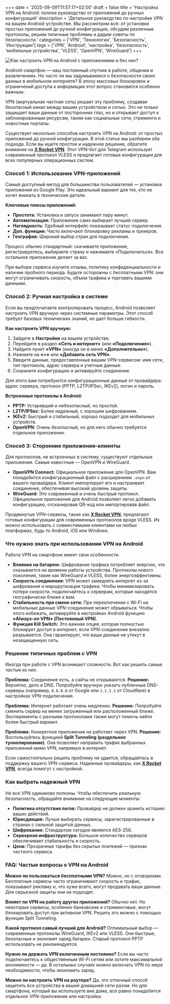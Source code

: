 +++
date = '2025-09-09T11:57:17+02:00'
draft = false
title = 'Настройка VPN на Android: полное руководство от приложений до ручных конфигураций'
description = 'Детальное руководство по настройке VPN на вашем Android-устройстве. Мы рассмотрим всё: от установки простых приложений до ручной конфигурации, обсудим различные протоколы, решим типичные проблемы и дадим советы по безопасности.'
categories = ['VPN', 'Технологии', 'Безопасность', 'Инструкции']
tags = ['VPN', 'Android', 'настройка', 'безопасность', 'мобильные устройства', 'VLESS', 'OpenVPN', 'WireGuard']
+++

![Как настроить VPN на Android с приложениями и без них?](https://imagestoring.fra1.cdn.digitaloceanspaces.com/F96DD2AA-975F-4988-ACBF-5A3C812867DD.png)

Android-смартфон — наш постоянный спутник в работе, общении и развлечениях. Но часто ли мы задумываемся о безопасности своих данных в мобильном интернете? В эпоху массовых блокировок и ограничений доступа к информации этот вопрос становится особенно важным.

VPN (виртуальная частная сеть) решает эту проблему, создавая безопасный канал между вашим устройством и сетью. Это не только защищает ваши данные от посторонних глаз, но и открывает доступ к заблокированным ресурсам, таким как социальные сети, стриминги и новостные порталы.

Существует несколько способов настроить VPN на Android: от простых приложений до ручной конфигурации. В этой статье мы разберем оба подхода. Если вы ищете простое и надежное решение, обратите внимание на **[X Rocket VPN](https://t.me/X_Rocket_VPN_bot?start=ref-b-9)**. Этот VPN-бот для Telegram использует современный протокол VLESS и предлагает готовые конфигурации для всех популярных операционных систем.

### Способ 1: Использование VPN-приложений

Самый доступный метод для большинства пользователей — установка приложения из Google Play. Это идеальный вариант для тех, кто не хочет вникать в технические детали.

**Ключевые плюсы приложений:**

- **Простота:** Установка и запуск занимают пару минут.
- **Автоматизация:** Приложение само выбирает лучший сервер.
- **Наглядность:** Удобный интерфейс показывает статус подключения.
- **Доп. функции:** Часто включают блокировку рекламы и трекеров.
- **География:** Широкий выбор стран для подключения.

Процесс обычно стандартный: скачиваете приложение, регистрируетесь, выбираете страну и нажимаете «Подключиться». Все остальное приложение делает за вас.

При выборе сервиса изучите отзывы, политику конфиденциальности и наличие пробного периода. Будьте осторожны с бесплатными VPN: они могут ограничивать скорость, объем трафика и торговать вашими данными.

### Способ 2: Ручная настройка в системе

Если вы предпочитаете контролировать процесс, Android позволяет настроить VPN вручную через системные параметры. Этот способ требует базовых технических знаний, но дает больше гибкости.

**Как настроить VPN вручную:**

1. Зайдите в **Настройки** на вашем устройстве.
2. Перейдите в раздел **«Сеть и интернет»** (или **«Подключения»**).
3. Найдите пункт **«VPN»** (иногда он в меню **«Дополнительно»**).
4. Нажмите на **«+»** или **«Добавить сеть VPN»**.
5. Введите данные, предоставленные вашим VPN-сервисом: имя сети, тип протокола, адрес сервера и учетные данные.
6. Сохраните конфигурацию и активируйте соединение.

Для этого вам потребуются конфигурационные данные от провайдера: адрес сервера, протокол (PPTP, L2TP/IPSec, IKEv2), логин и пароль.

**Встроенные протоколы в Android:**

- **PPTP:** Устаревший и небезопасный, но простой.
- **L2TP/IPSec:** Более надежный, с хорошим шифрованием.
- **IKEv2:** Быстрый и стабильный, хорошо подходит для мобильных устройств.
- **OpenVPN:** Очень безопасный, но для него обычно требуется отдельное приложение.

### Способ 3: Сторонние приложения-клиенты

Для протоколов, не встроенных в систему, существуют отдельные приложения. Самые известные — OpenVPN и WireGuard.

- **OpenVPN Connect:** Официальное приложение для OpenVPN. Вам понадобится конфигурационный файл с расширением `.ovpn` от вашего провайдера. Клиент импортирует его и настраивает соединение, обеспечивая высокий уровень защиты.
- **WireGuard:** Это современный и очень быстрый протокол. Официальное приложение для Android позволяет легко добавить конфигурацию, отсканировав QR-код или импортировав файл.

Продвинутые VPN-сервисы, такие как **[X Rocket VPN](https://t.me/X_Rocket_VPN_bot?start=ref-b-9)**, предлагают готовые конфигурации для современных протоколов вроде VLESS. Их можно использовать с совместимыми клиентами на любых платформах, будь то Android, iOS или Windows.

### Что нужно знать при использовании VPN на Android

Работа VPN на смартфоне имеет свои особенности.

- **Влияние на батарею:** Шифрование трафика потребляет энергию, что сказывается на времени работы устройства. Протоколы нового поколения, такие как WireGuard и VLESS, более энергоэффективны.
- **Скорость соединения:** VPN может замедлять интернет из-за шифрования и маршрутизации трафика. Чтобы минимизировать потери скорости, подключайтесь к серверам, которые находятся географически ближе к вам.
- **Стабильность при смене сети:** При переключении с Wi-Fi на мобильные данные VPN-соединение может обрываться. Чтобы этого избежать, активируйте в настройках Android функцию **«Always-on VPN» (Постоянный VPN)**.
- **Функция Kill Switch:** Это важная опция, которая полностью блокирует доступ в интернет, если VPN-соединение внезапно разрывается. Она гарантирует, что ваши данные не утекут в незащищенную сеть.

### Решение типичных проблем с VPN

Иногда при работе с VPN возникают сложности. Вот как решить самые частые из них:

**Проблема:** Соединение есть, а сайты не открываются.
**Решение:** Вероятно, дело в DNS. Попробуйте вручную указать публичные DNS-серверы (например, `8.8.8.8` от Google или `1.1.1.1` от Cloudflare) в настройках VPN-подключения.

**Проблема:** Интернет работает очень медленно.
**Решение:** Попробуйте сменить сервер на менее загруженный или расположенный ближе. Эксперименты с разными протоколами также могут помочь найти более быстрый вариант.

**Проблема:** Конкретное приложение не работает через VPN.
**Решение:** Воспользуйтесь функцией **Split Tunneling (раздельное туннелирование)**. Она позволяет направить трафик выбранных приложений мимо VPN, напрямую в интернет.

Если самостоятельно решить проблему не удается, обращайтесь в поддержку вашего VPN-сервиса. Надежные провайдеры, как **[X Rocket VPN](https://t.me/X_Rocket_VPN_bot?start=ref-b-9)**, всегда помогут с настройкой.

### Как выбрать надежный VPN

Не все VPN одинаково полезны. Чтобы обеспечить реальную безопасность, обращайте внимание на следующие моменты:

- **Политика отсутствия логов:** Провайдер не должен хранить историю ваших действий.
- **Юрисдикция:** Лучше выбирать сервисы, зарегистрированные в странах с сильной защитой данных.
- **Шифрование:** Стандартом сегодня является AES-256.
- **Серверная инфраструктура:** Большое количество серверов обеспечивает стабильность и скорость.
- **Цена:** Прозрачные тарифы без скрытых платежей — признак честного сервиса.

### FAQ: Частые вопросы о VPN на Android

**Можно ли пользоваться бесплатными VPN?**
Можно, но с оговорками. Бесплатные сервисы часто ограничивают скорость и трафик, показывают рекламу и, что хуже всего, могут продавать ваши данные. Для серьезной защиты они не подходят.

**Влияет ли VPN на работу других приложений?**
Обычно нет. Но некоторые сервисы, особенно банковские и стриминговые, могут блокировать доступ при активном VPN. Решить это можно с помощью функции Split Tunneling.

**Какой протокол самый лучший для Android?**
Оптимальный выбор — современные протоколы WireGuard, IKEv2 или VLESS. Они быстрые, безопасные и экономят заряд батареи. Старый протокол PPTP использовать не рекомендуется.

**Нужно ли держать VPN включенным постоянно?**
Если вы часто подключаетесь к общественным Wi-Fi сетям или хотите максимальной анонимности — да. В остальных случаях можно включать VPN по мере необходимости, чтобы экономить заряд.

**Можно ли настроить VPN на роутере?**
Да, это отличный способ защитить все устройства в вашей домашней сети разом. Но для смартфона, который вы используете вне дома, все равно понадобится отдельное VPN-приложение или настройка.